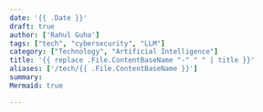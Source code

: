 ```yaml
---
date: '{{ .Date }}'
draft: true
author: ['Rahul Guha']
tags: ["tech", "cybersecurity", "LLM"]
category: ["Technology", "Artificial Intelligence"]
title: '{{ replace .File.ContentBaseName "-" " " | title }}'
aliases: ['/tech/{{ .File.ContentBaseName }}']
summary: 
Mermaid: true

---
```


